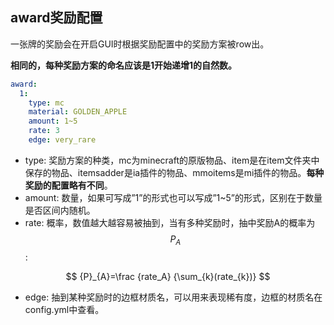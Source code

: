 ## award奖励配置



一张牌的奖励会在开启GUI时根据奖励配置中的奖励方案被row出。

**相同的，每种奖励方案的命名应该是1开始递增1的自然数。**

```yaml
award:
  1:
    type: mc
    material: GOLDEN_APPLE
    amount: 1~5
    rate: 3
    edge: very_rare
```

- type: 奖励方案的种类，mc为minecraft的原版物品、item是在item文件夹中保存的物品、itemsadder是ia插件的物品、mmoitems是mi插件的物品。**每种奖励的配置略有不同**。
- amount: 数量，如果可写成”1”的形式也可以写成”1~5”的形式，区别在于数量是否区间内随机。
- rate: 概率，数值越大越容易被抽到，当有多种奖励时，抽中奖励A的概率为 $$ {P}_{A} $$:

$$
		{P}_{A}=\frac {rate_A} {\sum_{k}(rate_{k})}
$$

-  edge: 抽到某种奖励时的边框材质名，可以用来表现稀有度，边框的材质名在config.yml中查看。